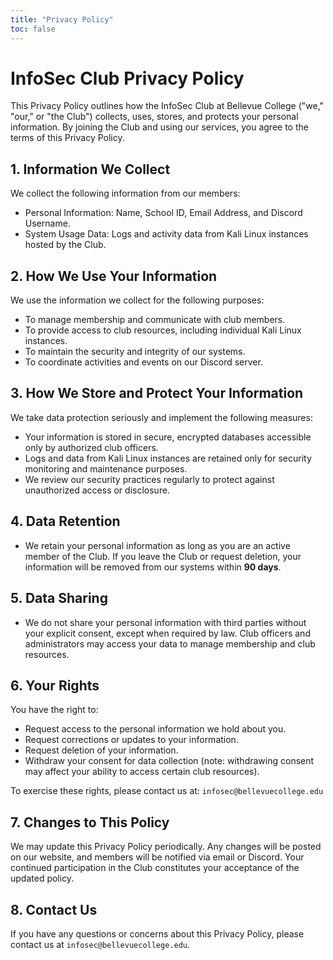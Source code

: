 ```yaml
---
title: "Privacy Policy"
toc: false
---
```

# InfoSec Club Privacy Policy

This Privacy Policy outlines how the InfoSec Club at Bellevue College ("we," "our," or "the Club") collects, uses, stores, and protects your personal information. By joining the Club and using our services, you agree to the terms of this Privacy Policy.

## 1. Information We Collect

We collect the following information from our members:

- Personal Information: Name, School ID, Email Address, and Discord Username.
- System Usage Data: Logs and activity data from Kali Linux instances hosted by the Club.

## 2. How We Use Your Information

We use the information we collect for the following purposes:

- To manage membership and communicate with club members.
- To provide access to club resources, including individual Kali Linux instances.
- To maintain the security and integrity of our systems.
- To coordinate activities and events on our Discord server.

## 3. How We Store and Protect Your Information

We take data protection seriously and implement the following measures:

- Your information is stored in secure, encrypted databases accessible only by authorized club officers.
- Logs and data from Kali Linux instances are retained only for security monitoring and maintenance purposes.
- We review our security practices regularly to protect against unauthorized access or disclosure.

## 4. Data Retention

- We retain your personal information as long as you are an active member of the Club. If you leave the Club or request deletion, your information will be removed from our systems within **90 days**.

## 5. Data Sharing

- We do not share your personal information with third parties without your explicit consent, except when required by law. Club officers and administrators may access your data to manage membership and club resources.

## 6. Your Rights

You have the right to:

- Request access to the personal information we hold about you.
- Request corrections or updates to your information.
- Request deletion of your information.
- Withdraw your consent for data collection (note: withdrawing consent may affect your ability to access certain club resources).

To exercise these rights, please contact us at: `infosec@bellevuecollege.edu`

## 7. Changes to This Policy

We may update this Privacy Policy periodically. Any changes will be posted on our website, and members will be notified via email or Discord. Your continued participation in the Club constitutes your acceptance of the updated policy.

## 8. Contact Us

If you have any questions or concerns about this Privacy Policy, please contact us at `infosec@bellevuecollege.edu`.
